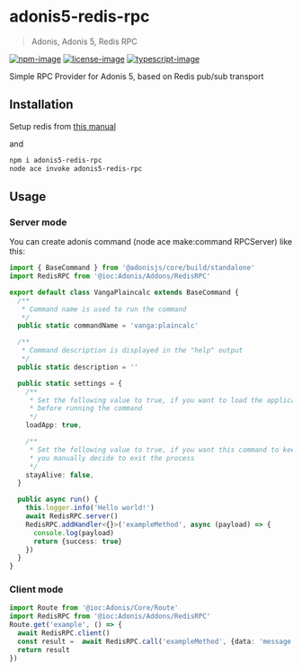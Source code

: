 # adonis5-redis-rpc
> Adonis, Adonis 5, Redis RPC

[![npm-image]][npm-url] [![license-image]][license-url] [![typescript-image]][typescript-url]

Simple RPC Provider for Adonis 5, based on Redis pub/sub transport

## Installation
Setup redis from [this manual](https://docs.adonisjs.com/guides/redis)

and

```bash
npm i adonis5-redis-rpc
node ace invoke adonis5-redis-rpc
```


## Usage

### Server mode
You can create adonis command (node ace make:command RPCServer) like this:
```ts
import { BaseCommand } from '@adonisjs/core/build/standalone'
import RedisRPC from '@ioc:Adonis/Addons/RedisRPC'

export default class VangaPlaincalc extends BaseCommand {
  /**
   * Command name is used to run the command
   */
  public static commandName = 'vanga:plaincalc'

  /**
   * Command description is displayed in the "help" output
   */
  public static description = ''

  public static settings = {
    /**
     * Set the following value to true, if you want to load the application
     * before running the command
     */
    loadApp: true,

    /**
     * Set the following value to true, if you want this command to keep running until
     * you manually decide to exit the process
     */
    stayAlive: false,
  }

  public async run() {
    this.logger.info('Hello world!')
    await RedisRPC.server()
    RedisRPC.addHandler<{}>('exampleMethod', async (payload) => {
      console.log(payload)
      return {success: true}
    })
  }
}
```

### Client mode
```ts
import Route from '@ioc:Adonis/Core/Route'
import RedisRPC from '@ioc:Adonis/Addons/RedisRPC'
Route.get('example', () => {
  await RedisRPC.client()
  const result =  await RedisRPC.call('exampleMethod', {data: 'message'})
  return result
})
```

[npm-image]: https://img.shields.io/npm/v/adonis5-redis-rpc.svg?style=for-the-badge&logo=npm
[npm-url]: https://npmjs.org/package/adonis5-redis-rpc "npm"

[license-image]: https://img.shields.io/npm/l/adonis5-redis-rpc?color=blueviolet&style=for-the-badge
[license-url]: LICENSE.md "license"

[typescript-image]: https://img.shields.io/badge/Typescript-294E80.svg?style=for-the-badge&logo=typescript
[typescript-url]:  "typescript"
